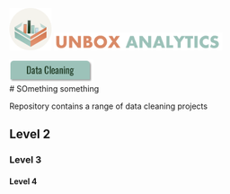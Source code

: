<img width="75" alt="Transparent logo" src="Assets/transparent_Logo_png.png" /> <img width="300" alt="Transparent logo" src="Assets/transparent_Name_png.png" />
<br /> 

<img width="150" alt=" r" src="Assets/Button1.png" />



<br /> 
# SOmething something

Repository contains a range of data cleaning projects



## Level 2
### Level 3
#### Level 4


